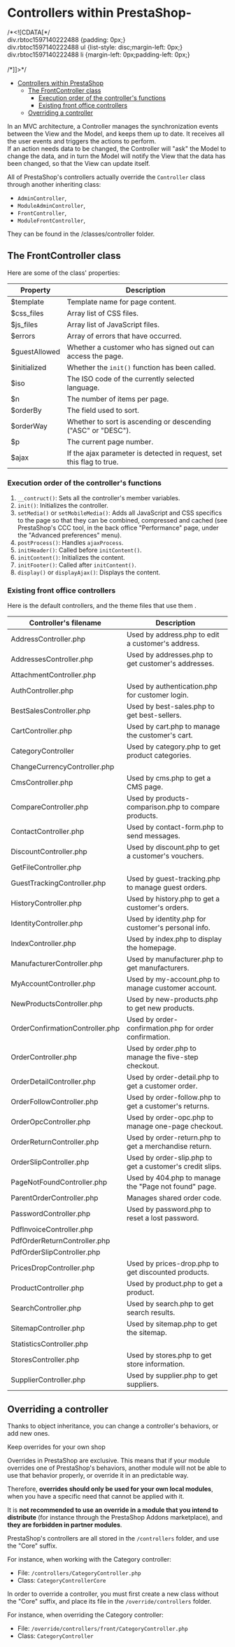 # Controllers within PrestaShop-

/\*\<!\[CDATA\[\*/\
div.rbtoc1597140222488 {padding: 0px;}\
div.rbtoc1597140222488 ul {list-style: disc;margin-left: 0px;}\
div.rbtoc1597140222488 li {margin-left: 0px;padding-left: 0px;}\
\
/\*]]>\*/

* [Controllers within PrestaShop](controllers-within-prestashop.md#ControllerswithinPrestaShop--ControllerswithinPrestaShop)
  * [The FrontController class](controllers-within-prestashop.md#ControllerswithinPrestaShop--TheFrontControllerclass)
    * [Execution order of the controller's functions](controllers-within-prestashop.md#ControllerswithinPrestaShop--Executionorderofthecontroller%27sfunctions)
    * [Existing front office controllers](controllers-within-prestashop.md#ControllerswithinPrestaShop--Existingfrontofficecontrollers)
  * [Overriding a controller](controllers-within-prestashop.md#ControllerswithinPrestaShop--Overridingacontroller)

In an MVC architecture, a Controller manages the synchronization events between the View and the Model, and keeps them up to date. It receives all the user events and triggers the actions to perform.\
If an action needs data to be changed, the Controller will "ask" the Model to change the data, and in turn the Model will notify the View that the data has been changed, so that the View can update itself.

All of PrestaShop's controllers actually override the `Controller` class through another inheriting class:

* `AdminController`,
* `ModuleAdminController`,
* `FrontController`,
* `ModuleFrontController`,

They can be found in the /classes/controller folder.

## The FrontController class <a href="#controllerswithinprestashop-thefrontcontrollerclass" id="controllerswithinprestashop-thefrontcontrollerclass"></a>

Here are some of the class' properties:

| Property      | Description                                                          |
| ------------- | -------------------------------------------------------------------- |
| $template     | Template name for page content.                                      |
| $css\_files   | Array list of CSS files.                                             |
| $js\_files    | Array list of JavaScript files.                                      |
| $errors       | Array of errors that have occurred.                                  |
| $guestAllowed | Whether a customer who has signed out can access the page.           |
| $initialized  | Whether the `init()` function has been called.                       |
| $iso          | The ISO code of the currently selected language.                     |
| $n            | The number of items per page.                                        |
| $orderBy      | The field used to sort.                                              |
| $orderWay     | Whether to sort is ascending or descending ("ASC" or "DESC").        |
| $p            | The current page number.                                             |
| $ajax         | If the ajax parameter is detected in request, set this flag to true. |

### Execution order of the controller's functions <a href="#controllerswithinprestashop-executionorderofthecontrollersfunctions" id="controllerswithinprestashop-executionorderofthecontrollersfunctions"></a>

1. `__contruct()`: Sets all the controller's member variables.
2. `init()`: Initializes the controller.
3. `setMedia()` or `setMobileMedia()`: Adds all JavaScript and CSS specifics to the page so that they can be combined, compressed and cached (see PrestaShop's CCC tool, in the back office "Performance" page, under the "Advanced preferences" menu).
4. `postProcess()`: Handles `ajaxProcess`.
5. `initHeader()`: Called before `initContent()`.
6. `initContent()`: Initializes the content.
7. `initFooter()`: Called after `initContent()`.
8. `display()` or `displayAjax()`: Displays the content.

### Existing front office controllers <a href="#controllerswithinprestashop-existingfrontofficecontrollers" id="controllerswithinprestashop-existingfrontofficecontrollers"></a>

Here is the default controllers, and the theme files that use them .

| Controller's filename           | Description                                              |
| ------------------------------- | -------------------------------------------------------- |
| AddressController.php           | Used by address.php to edit a customer's address.        |
| AddressesController.php         | Used by addresses.php to get customer's addresses.       |
| AttachmentController.php        |                                                          |
| AuthController.php              | Used by authentication.php for customer login.           |
| BestSalesController.php         | Used by best-sales.php to get best-sellers.              |
| CartController.php              | Used by cart.php to manage the customer's cart.          |
| CategoryController              | Used by category.php to get product categories.          |
| ChangeCurrencyController.php    |                                                          |
| CmsController.php               | Used by cms.php to get a CMS page.                       |
| CompareController.php           | Used by products-comparison.php to compare products.     |
| ContactController.php           | Used by contact-form.php to send messages.               |
| DiscountController.php          | Used by discount.php to get a customer's vouchers.       |
| GetFileController.php           |                                                          |
| GuestTrackingController.php     | Used by guest-tracking.php to manage guest orders.       |
| HistoryController.php           | Used by history.php to get a customer's orders.          |
| IdentityController.php          | Used by identity.php for customer's personal info.       |
| IndexController.php             | Used by index.php to display the homepage.               |
| ManufacturerController.php      | Used by manufacturer.php to get manufacturers.           |
| MyAccountController.php         | Used by my-account.php to manage customer account.       |
| NewProductsController.php       | Used by new-products.php to get new products.            |
| OrderConfirmationController.php | Used by order-confirmation.php for order confirmation.   |
| OrderController.php             | Used by order.php to manage the five-step checkout.      |
| OrderDetailController.php       | Used by order-detail.php to get a customer order.        |
| OrderFollowController.php       | Used by order-follow.php to get a customer's returns.    |
| OrderOpcController.php          | Used by order-opc.php to manage one-page checkout.       |
| OrderReturnController.php       | Used by order-return.php to get a merchandise return.    |
| OrderSlipController.php         | Used by order-slip.php to get a customer's credit slips. |
| PageNotFoundController.php      | Used by 404.php to manage the "Page not found" page.     |
| ParentOrderController.php       | Manages shared order code.                               |
| PasswordController.php          | Used by password.php to reset a lost password.           |
| PdfInvoiceController.php        |                                                          |
| PdfOrderReturnController.php    |                                                          |
| PdfOrderSlipController.php      |                                                          |
| PricesDropController.php        | Used by prices-drop.php to get discounted products.      |
| ProductController.php           | Used by product.php to get a product.                    |
| SearchController.php            | Used by search.php to get search results.                |
| SitemapController.php           | Used by sitemap.php to get the sitemap.                  |
| StatisticsController.php        |                                                          |
| StoresController.php            | Used by stores.php to get store information.             |
| SupplierController.php          | Used by supplier.php to get suppliers.                   |

## Overriding a controller <a href="#controllerswithinprestashop-overridingacontroller" id="controllerswithinprestashop-overridingacontroller"></a>

Thanks to object inheritance, you can change a controller's behaviors, or add new ones.

Keep overrides for your own shop

Overrides in PrestaShop are exclusive. This means that if your module overrides one of PrestaShop's behaviors, another module will not be able to use that behavior properly, or override it in an predictable way.

Therefore, **overrides should only be used for your own local modules**, when you have a specific need that cannot be applied with it.

It is **not recommended to use an override in a module that you intend to distribute** (for instance through the PrestaShop Addons marketplace), and **they are forbidden in partner modules**.

PrestaShop's controllers are all stored in the `/controllers` folder, and use the "Core" suffix.

For instance, when working with the Category controller:

* File: `/controllers/CategoryController.php`
* Class: `CategoryControllerCore`

In order to override a controller, you must first create a new class without the "Core" suffix, and place its file in the `/override/controllers` folder.

For instance, when overriding the Category controller:

* File: `/override/controllers/front/CategoryController.php`
* Class: `CategoryController`
